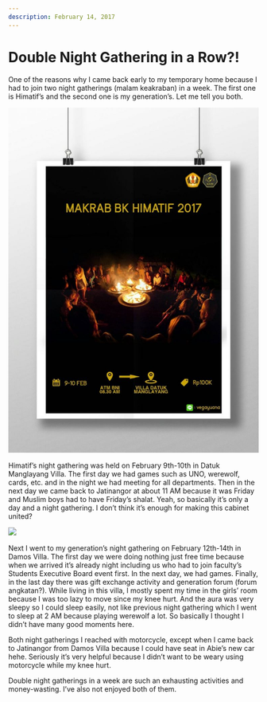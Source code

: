```yaml
---
description: February 14, 2017
---
```


# Double Night Gathering in a Row?!

One of the reasons why I came back early to my temporary home because I had to join two night gatherings (malam keakraban) in a week. The first one is Himatif’s and the second one is my generation’s. Let me tell you both.

![](<../../.gitbook/assets/image (21).png>)

Himatif’s night gathering was held on February 9th-10th in Datuk Manglayang Villa. The first day we had games such as UNO, werewolf, cards, etc. and in the night we had meeting for all departments. Then in the next day we came back to Jatinangor at about 11 AM because it was Friday and Muslim boys had to have Friday’s shalat. Yeah, so basically it’s only a day and a night gathering. I don’t think it’s enough for making this cabinet united?

![](<../../.gitbook/assets/image (22).png>)

Next I went to my generation’s night gathering on February 12th-14th in Damos Villa. The first day we were doing nothing just free time because when we arrived it’s already night including us who had to join faculty’s Students Executive Board event first. In the next day, we had games. Finally, in the last day there was gift exchange activity and generation forum (forum angkatan?). While living in this villa, I mostly spent my time in the girls’ room because I was too lazy to move since my knee hurt. And the aura was very sleepy so I could sleep easily, not like previous night gathering which I went to sleep at 2 AM because playing werewolf a lot. So basically I thought I didn’t have many good moments here.

Both night gatherings I reached with motorcycle, except when I came back to Jatinangor from Damos Villa because I could have seat in Abie’s new car hehe. Seriously it’s very helpful because I didn’t want to be weary using motorcycle while my knee hurt.

Double night gatherings in a week are such an exhausting activities and money-wasting. I’ve also not enjoyed both of them.
